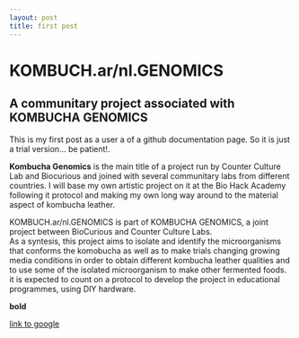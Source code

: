 ```yaml
---
layout: post
title: first post
---
```


# KOMBUCH.ar/nl.GENOMICS

## A communitary project associated with KOMBUCHA GENOMICS

This is my first post as a user a of a github documentation page. So it is just a trial version... be patient!.

**Kombucha Genomics** is the main title of a project run by Counter Culture Lab and Biocurious and joined with several communitary labs from different countries. I will base my own artistic project on it at the Bio Hack Academy following it protocol and making my own long way around to the material aspect of kombucha leather. 

KOMBUCH.ar/nl.GENOMICS is part of KOMBUCHA GENOMICS, 
a joint project between BioCurious and Counter Culture Labs.  
As a syntesis, this project aims to isolate and identify the microorganisms 
that conforms the komobucha as well as to make trials changing growing media 
conditions in order to obtain different kombucha leather qualities and to use 
some of the isolated microorganism to make other fermented foods. it is expected 
to count on a protocol to develop the project in educational programmes, using DIY hardware.

**bold**

[link to google](www.google.com)
